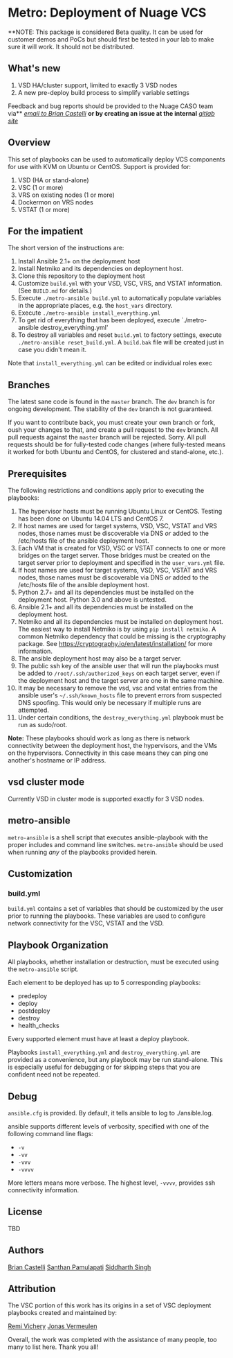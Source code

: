 # Metro: Deployment of Nuage VCS

**NOTE: This package is considered Beta quality. It can be used for customer demos and PoCs but should first be tested in your lab to make sure it will work. It should not be distributed.

## What's new

1. VSD HA/cluster support, limited to exactly 3 VSD nodes
1. A new pre-deploy build process to simplify variable settings

Feedback and bug reports should be provided to the Nuage CASO team via** *[email to Brian Castelli](mailto://brian.castelli@nokia.com)* **or by creating an issue at the internal** *[gitlab site](http://gitlab.us.alcatel-lucent.com/caso-metro/metro-express/issues)*

## Overview

This set of playbooks can be used to automatically deploy VCS components for use with KVM on Ubuntu or CentOS. Support is provided for:

1. VSD (HA or stand-alone)
2. VSC (1 or more)
3. VRS on existing nodes (1 or more)
4. Dockermon on VRS nodes
5. VSTAT (1 or more)

## For the impatient

The short version of the instructions are:

1. Install Ansible 2.1+ on the deployment host
1. Install Netmiko and its dependencies on deployment host.
1. Clone this repository to the deployment host
1. Customize `build.yml` with your VSD, VSC, VRS, and VSTAT information. (See `BUILD.md` for details.)
1. Execute `./metro-ansible build.yml` to automatically populate variables in the appropriate places, e.g. the `host_vars` directory.
1. Execute `./metro-ansible install_everything.yml`
1. To get rid of everything that has been deployed, execute `./metro-ansible destroy_everything.yml'
1. To destroy all variables and reset `build.yml` to factory settings, execute `./metro-ansible reset_build.yml`. A `build.bak` file will be created just in case you didn't mean it.

Note that `install_everything.yml` can be edited or individual roles exec

## Branches

The latest sane code is found in the `master` branch. The `dev` branch is for ongoing development. The stability of the `dev` branch is not guaranteed.

If you want to contribute back, you must create your own branch or fork, oush your changes to that, and create a pull request to the `dev` branch. All pull requests against the `master` branch will be rejected. Sorry. All pull requests should be for fully-tested code changes (where fully-tested means it worked for both Ubuntu and CentOS, for clustered and stand-alone, etc.).

## Prerequisites

The following restrictions and conditions apply prior to executing the playbooks:

1. The hypervisor hosts must be running Ubuntu Linux or CentOS. Testing has been done on Ubuntu 14.04 LTS and CentOS 7.
1. If host names are used for target systems, VSD, VSC, VSTAT and VRS nodes, those names must be discoverable via DNS *or* added to the /etc/hosts file of the ansible deployment host.
1. Each VM that is created for VSD, VSC or VSTAT connects to one or more bridges on the target server. Those bridges must be created on the target server prior to deployment and specified in the `user_vars.yml` file.
1. If host names are used for target systems, VSD, VSC, VSTAT and VRS nodes, those names must be discoverable via DNS *or* added to the /etc/hosts file of the ansible deployment host.
1. Python 2.7+ and all its dependencies must be installed on the deployment host. Python 3.0 and above is untested.
1. Ansible 2.1+ and all its dependencies must be installed on the deployment host.
1. Netmiko and all its dependencies must be installed on deployment host. The easiest way to install Netmiko is by using `pip install netmiko`. A common Netmiko dependency that could be missing is the cryptography package. See https://cryptography.io/en/latest/installation/ for more information.
1. The ansible deployment host may also be a target server.
1. The public ssh key of the ansible user that will run the playbooks must be added to `/root/.ssh/authorized_keys` on each target server, even if the deployment host and the target server are one in the same machine.
1. It may be necessary to remove the vsd, vsc and vstat entries from the ansible user's `~/.ssh/known_hosts` file to prevent errors from suspected DNS spoofing. This would only be necessary if multiple runs are attempted.
1. Under certain conditions, the `destroy_everything.yml` playbook must be run as sudo/root.

**Note:** These playbooks should work as long as there is network connectivity between the deployment host, the hypervisors, and the VMs on the hypervisors. Connectivity in this case means they can ping one another's hostname or IP address.

## vsd cluster mode

Currently VSD in cluster mode is supported exactly for 3 VSD nodes. 

## metro-ansible

`metro-ansible` is a shell script that executes ansible-playbook with the proper includes and command line switches. `metro-ansible` should be used when running *any* of the playbooks provided herein.

## Customization

### build.yml

`build.yml` contains a set of variables that should be customized by the user prior to running the playbooks. These variables are used to configure network connectivity for the VSC, VSTAT and the VSD.

## Playbook Organization

All playbooks, whether installation or destruction, must be executed using the `metro-ansible` script.

Each element to be deployed has up to 5 corresponding playbooks:

* predeploy
* deploy
* postdeploy
* destroy
* health_checks

Every supported element must have at least a deploy playbook.

Playbooks `install_everything.yml` and `destroy_everything.yml` are provided as a convenience, but any playbook may be run stand-alone. This is especially useful for debugging or for skipping steps that you are confident need not be repeated.

## Debug

`ansible.cfg` is provided. By default, it tells ansible to log to ./ansible.log.

ansible supports different levels of verbosity, specified with one of the following command line flags:

* `-v`
* `-vv`
* `-vvv`
* `-vvvv`

More letters means more verbose. The highest level, `-vvvv`, provides ssh connectivity information.

## License

TBD

## Authors

[Brian Castelli](mailto://brian.castelli@nokia.com)
[Santhan Pamulapati](mailto://Santhan.Pamulapati@nokia.com)
[Siddharth Singh](mailto://Siddharth.Singh@nokia.com)

## Attribution

The VSC portion of this work has its origins in a set of VSC deployment playbooks created and maintained by:

[Remi Vichery](https://github.com/rvichery)
[Jonas Vermeulen](https://github.com/jonasvermeulen)

Overall, the work was completed with the assistance of many people, too many to list here. Thank you all!

